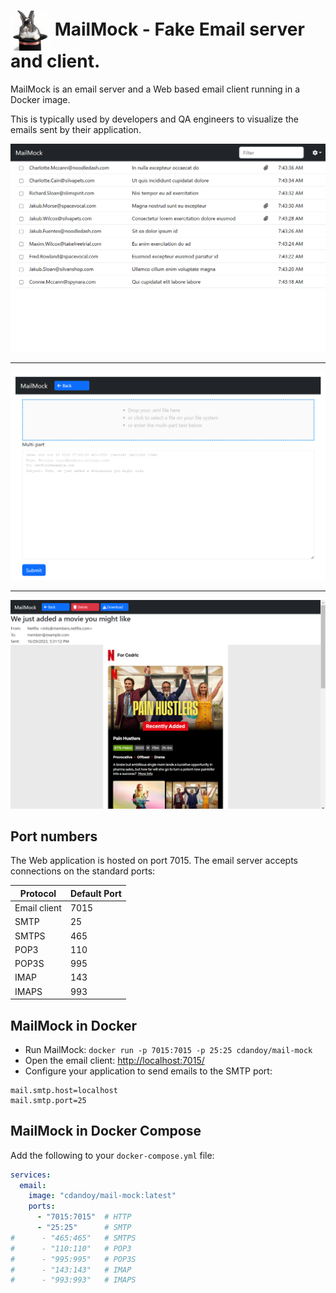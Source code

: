 <h1>
<img style="vertical-align: middle" src="mail-mock-r/public/logo192.png" alt="logo" width="64px"/>
MailMock - Fake Email server and client.
</h1>

MailMock is an email server and a Web based email client running in a Docker image.

This is typically used by developers and QA engineers to visualize the emails sent by their application.

<img src="site/screenshot1.png" alt="screenshot">
<hr/>
<img src="site/screenshot2.png" alt="screenshot">
<hr/>
<img src="site/screenshot3.png" alt="screenshot">

## Port numbers

The Web application is hosted on port 7015.
The email server accepts connections on the standard ports:

| Protocol     | Default Port |
|--------------|--------------|
| Email client | 7015         |
| SMTP         | 25           |
| SMTPS        | 465          |
| POP3         | 110          |
| POP3S        | 995          |
| IMAP         | 143          |
| IMAPS        | 993          |

## MailMock in Docker

* Run MailMock: `docker run -p 7015:7015 -p 25:25 cdandoy/mail-mock`
* Open the email client: [http://localhost:7015/](http://localhost:7015/)
* Configure your application to send emails to the SMTP port:

```
mail.smtp.host=localhost
mail.smtp.port=25
```

## MailMock in Docker Compose

Add the following to your `docker-compose.yml` file:

```yaml
services:
  email:
    image: "cdandoy/mail-mock:latest"
    ports:
      - "7015:7015"  # HTTP
      - "25:25"      # SMTP       
#      - "465:465"   # SMTPS
#      - "110:110"   # POP3
#      - "995:995"   # POP3S
#      - "143:143"   # IMAP
#      - "993:993"   # IMAPS
```

